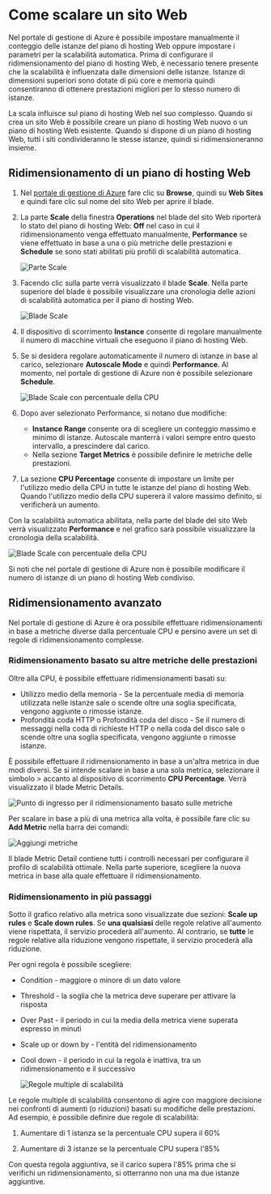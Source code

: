 <properties title="How to scale a website" pageTitle="How to scale a website" description="Learn how to scale your hosting plan in Azure." authors="stepsic" />

Come scalare un sito Web
========================

Nel portale di gestione di Azure è possibile impostare manualmente il conteggio delle istanze del piano di hosting Web oppure impostare i parametri per la scalabilità automatica. Prima di configurare il ridimensionamento del piano di hosting Web, è necessario tenere presente che la scalabilità è influenzata dalle dimensioni delle istanze. Istanze di dimensioni superiori sono dotate di più core e memoria quindi consentiranno di ottenere prestazioni migliori per lo stesso numero di istanze.

La scala influisce sul piano di hosting Web nel suo complesso. Quando si crea un sito Web è possibile creare un piano di hosting Web nuovo o un piano di hosting Web esistente. Quando si dispone di un piano di hosting Web, tutti i siti condivideranno le stesse istanze, quindi si ridimensioneranno insieme.

Ridimensionamento di un piano di hosting Web
--------------------------------------------

1.  Nel [portale di gestione di Azure](https://portal.azure.com/) fare clic su **Browse**, quindi su **Web Sites** e quindi fare clic sul nome del sito Web per aprire il blade.

2.  La parte **Scale** della finestra **Operations** nel blade del sito Web riporterà lo stato del piano di hosting Web: **Off** nel caso in cui il ridimensionamento venga effettuato manualmente, **Performance** se viene effettuato in base a una o più metriche delle prestazioni e **Schedule** se sono stati abilitati più profili di scalabilità automatica.

    ![Parte Scale](./media/insights-how-to-scale/Insights_ScalePartOff.png)

3.  Facendo clic sulla parte verrà visualizzato il blade **Scale**. Nella parte superiore del blade è possibile visualizzare una cronologia delle azioni di scalabilità automatica per il piano di hosting Web.

    ![Blade Scale](./media/insights-how-to-scale/Insights_ScaleBladeDayZero.png)

4.  Il dispositivo di scorrimento **Instance** consente di regolare manualmente il numero di macchine virtuali che eseguono il piano di hosting Web.

5.  Se si desidera regolare automaticamente il numero di istanze in base al carico, selezionare **Autoscale Mode** e quindi **Performance**. Al momento, nel portale di gestione di Azure non è possibile selezionare **Schedule**.

    ![Blade Scale con percentuale della CPU](./media/insights-how-to-scale/Insights_ScaleBladeCPU.png)

6.  Dopo aver selezionato Performance, si notano due modifiche:
    -   **Instance Range** consente ora di scegliere un conteggio massimo e minimo di istanze. Autoscale manterrà i valori sempre entro questo intervallo, a prescindere dal carico.
    -   Nella sezione **Target Metrics** è possibile definire le metriche delle prestazioni.

7.  La sezione **CPU Percentage** consente di impostare un limite per l'utilizzo medio della CPU in tutte le istanze del piano di hosting Web. Quando l'utilizzo medio della CPU supererà il valore massimo definito, si verificherà un aumento.

Con la scalabilità automatica abilitata, nella parte del blade del sito Web verrà visualizzato **Performance** e nel grafico sarà possibile visualizzare la cronologia della scalabilità.

![Blade Scale con percentuale della CPU](./media/insights-how-to-scale/Insights_ScalePartBladeOn.png)

Si noti che nel portale di gestione di Azure non è possibile modificare il numero di istanze di un piano di hosting Web condiviso.

Ridimensionamento avanzato
--------------------------

Nel portale di gestione di Azure è ora possibile effettuare ridimensionamenti in base a metriche diverse dalla percentuale CPU e persino avere un set di regole di ridimensionamento complesse.

### Ridimensionamento basato su altre metriche delle prestazioni

Oltre alla CPU, è possibile effettuare ridimensionamenti basati su:

-   Utilizzo medio della memoria - Se la percentuale media di memoria utilizzata nelle istanze sale o scende oltre una soglia specificata, vengono aggiunte o rimosse istanze.
-   Profondità coda HTTP o Profondità coda del disco - Se il numero di messaggi nella coda di richieste HTTP o nella coda del disco sale o scende oltre una soglia specificata, vengono aggiunte o rimosse istanze.

È possibile effettuare il ridimensionamento in base a un'altra metrica in due modi diversi. Se si intende scalare in base a una sola metrica, selezionare il simbolo \> accanto al dispositivo di scorrimento **CPU Percentage**. Verrà visualizzato il blade Metric Details.

   ![Punto di ingresso per il ridimensionamento basato sulle metriche](./media/insights-how-to-scale/Insights_ScaleMetricChevron.png)

Per scalare in base a più di una metrica alla volta, è possibile fare clic su **Add Metric** nella barra dei comandi:

   ![Aggiungi metriche](./media/insights-how-to-scale/Insights_AddMetric.png)

Il blade Metric Detail contiene tutti i controlli necessari per configurare il profilo di scalabilità ottimale. Nella parte superiore, scegliere la nuova metrica in base alla quale effettuare il ridimensionamento.

### Ridimensionamento in più passaggi

Sotto il grafico relativo alla metrica sono visualizzate due sezioni: **Scale up rules** e **Scale down rules**. Se **una qualsiasi** delle regole relative all'aumento viene rispettata, il servizio procederà all'aumento. Al contrario, se **tutte** le regole relative alla riduzione vengono rispettate, il servizio procederà alla riduzione.

Per ogni regola è possibile scegliere: 
- Condition - maggiore o minore di un dato valore 
- Threshold - la soglia che la metrica deve superare per attivare la risposta 
- Over Past - il periodo in cui la media della metrica viene superata espresso in minuti 
- Scale up or down by - l'entità del ridimensionamento 
- Cool down - il periodo in cui la regola è inattiva, tra un ridimensionamento e il successivo

   ![Regole multiple di scalabilità](./media/insights-how-to-scale/Insights_MultipleScaleRules.png)

Le regole multiple di scalabilità consentono di agire con maggiore decisione nei confronti di aumenti (o riduzioni) basati su modifiche delle prestazioni. Ad esempio, è possibile definire due regole di scalabilità:

1.  Aumentare di 1 istanza se la percentuale CPU supera il 60%

2.  Aumentare di 3 istanze se la percentuale CPU supera l'85%

Con questa regola aggiuntiva, se il carico supera l'85% prima che si verifichi un ridimensionamento, si otterranno non una ma due istanze aggiuntive.

